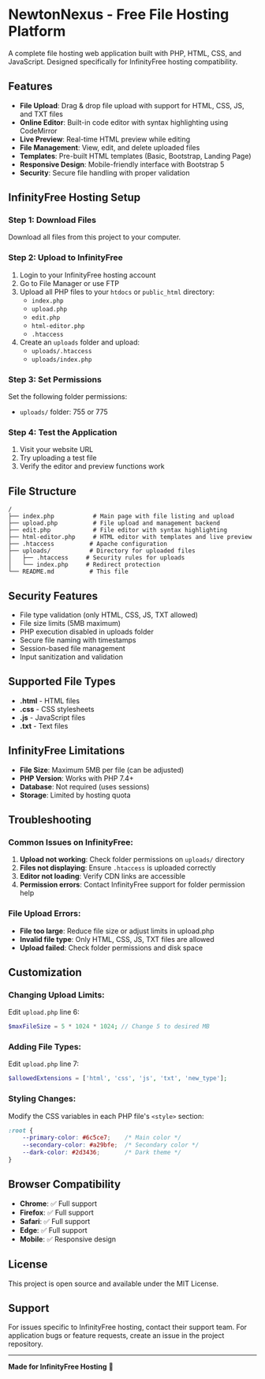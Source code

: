 # NewtonNexus - Free File Hosting Platform

A complete file hosting web application built with PHP, HTML, CSS, and JavaScript. Designed specifically for InfinityFree hosting compatibility.

## Features

- **File Upload**: Drag & drop file upload with support for HTML, CSS, JS, and TXT files
- **Online Editor**: Built-in code editor with syntax highlighting using CodeMirror
- **Live Preview**: Real-time HTML preview while editing
- **File Management**: View, edit, and delete uploaded files
- **Templates**: Pre-built HTML templates (Basic, Bootstrap, Landing Page)
- **Responsive Design**: Mobile-friendly interface with Bootstrap 5
- **Security**: Secure file handling with proper validation

## InfinityFree Hosting Setup

### Step 1: Download Files
Download all files from this project to your computer.

### Step 2: Upload to InfinityFree
1. Login to your InfinityFree hosting account
2. Go to File Manager or use FTP
3. Upload all PHP files to your `htdocs` or `public_html` directory:
   - `index.php`
   - `upload.php`
   - `edit.php`
   - `html-editor.php`
   - `.htaccess`
4. Create an `uploads` folder and upload:
   - `uploads/.htaccess`
   - `uploads/index.php`

### Step 3: Set Permissions
Set the following folder permissions:
- `uploads/` folder: 755 or 775

### Step 4: Test the Application
1. Visit your website URL
2. Try uploading a test file
3. Verify the editor and preview functions work

## File Structure

```
/
├── index.php           # Main page with file listing and upload
├── upload.php          # File upload and management backend
├── edit.php            # File editor with syntax highlighting  
├── html-editor.php     # HTML editor with templates and live preview
├── .htaccess          # Apache configuration
├── uploads/           # Directory for uploaded files
│   ├── .htaccess     # Security rules for uploads
│   └── index.php     # Redirect protection
└── README.md          # This file
```

## Security Features

- File type validation (only HTML, CSS, JS, TXT allowed)
- File size limits (5MB maximum)
- PHP execution disabled in uploads folder
- Secure file naming with timestamps
- Session-based file management
- Input sanitization and validation

## Supported File Types

- **.html** - HTML files
- **.css** - CSS stylesheets  
- **.js** - JavaScript files
- **.txt** - Text files

## InfinityFree Limitations

- **File Size**: Maximum 5MB per file (can be adjusted)
- **PHP Version**: Works with PHP 7.4+ 
- **Database**: Not required (uses sessions)
- **Storage**: Limited by hosting quota

## Troubleshooting

### Common Issues on InfinityFree:

1. **Upload not working**: Check folder permissions on `uploads/` directory
2. **Files not displaying**: Ensure `.htaccess` is uploaded correctly
3. **Editor not loading**: Verify CDN links are accessible
4. **Permission errors**: Contact InfinityFree support for folder permission help

### File Upload Errors:

- **File too large**: Reduce file size or adjust limits in upload.php
- **Invalid file type**: Only HTML, CSS, JS, TXT files are allowed
- **Upload failed**: Check folder permissions and disk space

## Customization

### Changing Upload Limits:
Edit `upload.php` line 6:
```php
$maxFileSize = 5 * 1024 * 1024; // Change 5 to desired MB
```

### Adding File Types:
Edit `upload.php` line 7:
```php
$allowedExtensions = ['html', 'css', 'js', 'txt', 'new_type'];
```

### Styling Changes:
Modify the CSS variables in each PHP file's `<style>` section:
```css
:root {
    --primary-color: #6c5ce7;    /* Main color */
    --secondary-color: #a29bfe;  /* Secondary color */
    --dark-color: #2d3436;       /* Dark theme */
}
```

## Browser Compatibility

- **Chrome**: ✅ Full support
- **Firefox**: ✅ Full support  
- **Safari**: ✅ Full support
- **Edge**: ✅ Full support
- **Mobile**: ✅ Responsive design

## License

This project is open source and available under the MIT License.

## Support

For issues specific to InfinityFree hosting, contact their support team.
For application bugs or feature requests, create an issue in the project repository.

---

**Made for InfinityFree Hosting** 🚀